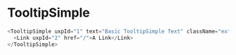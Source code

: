 # TooltipSimple

```javascript
<TooltipSimple uxpId="1" text="Basic TooltipSimple Text" className="extra-class">
  <Link uxpId="2" href="/">A Link</Link>
</TooltipSimple>
```
